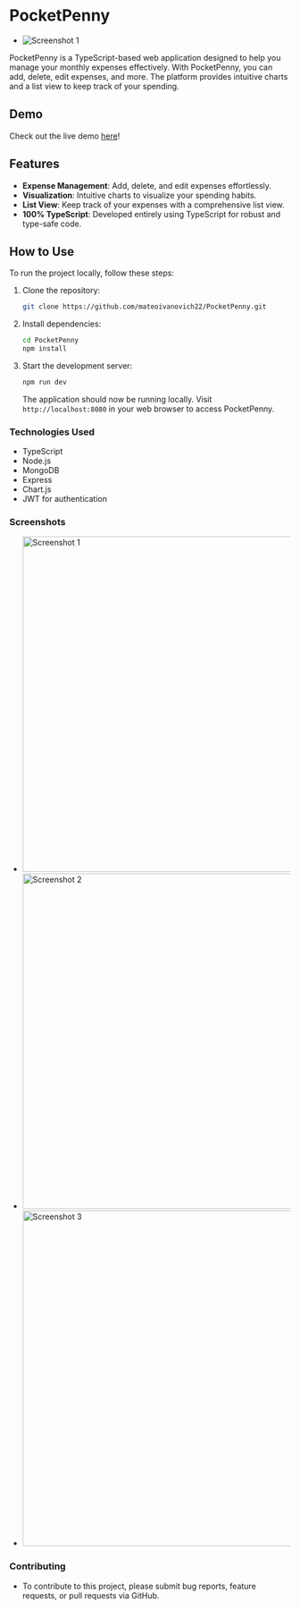 # PocketPenny
- ![Screenshot 1](https://i.imgur.com/J85WXCD.png)

PocketPenny is a TypeScript-based web application designed to help you manage your monthly expenses effectively. With PocketPenny, you can add, delete, edit expenses, and more. The platform provides intuitive charts and a list view to keep track of your spending.

## Demo

Check out the live demo [here](#)!

## Features

- **Expense Management**: Add, delete, and edit expenses effortlessly.
- **Visualization**: Intuitive charts to visualize your spending habits.
- **List View**: Keep track of your expenses with a comprehensive list view.
- **100% TypeScript**: Developed entirely using TypeScript for robust and type-safe code.

## How to Use

To run the project locally, follow these steps:

1. Clone the repository:

   ```bash
   git clone https://github.com/mateoivanovich22/PocketPenny.git
   ```

2. Install dependencies:

   ```bash
   cd PocketPenny
   npm install
   ```

3. Start the development server:

   ```bash
   npm run dev
   ```

   The application should now be running locally. Visit `http://localhost:8080` in your web browser to access PocketPenny.


### Technologies Used
- TypeScript
- Node.js
- MongoDB
- Express
- Chart.js
- JWT for authentication

### Screenshots
- <img src="https://i.imgur.com/waRGQao.png" alt="Screenshot 1" width="600">
- <img src="https://i.imgur.com/ko708IP.png" alt="Screenshot 2" width="600">
- <img src="https://i.imgur.com/xhmwuhu.png" alt="Screenshot 3" width="600">

### Contributing
- To contribute to this project, please submit bug reports, feature requests, or pull requests via GitHub.
